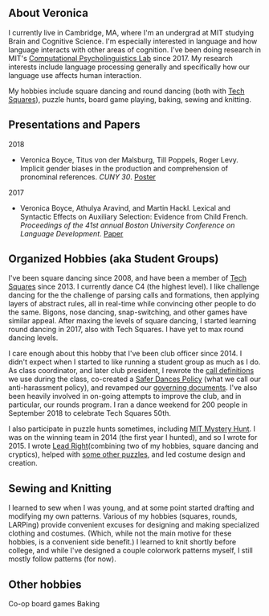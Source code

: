 ## About Veronica
I currently live in Cambridge, MA, where I'm an undergrad at MIT studying Brain and Cognitive Science. I'm especially interested in language and how language interacts with other areas of cognition. I've been doing research in MIT's [Computational Psycholinguistics Lab](http://cpl.mit.edu/) since 2017. My research interests include language processing generally and specifically how our language use affects human interaction. 

My hobbies include square dancing and round dancing (both with [Tech Squares](squares.mit.edu)), puzzle hunts, board game playing, baking, sewing and knitting.

## Presentations and Papers

2018
- Veronica Boyce, Titus von der Malsburg, Till Poppels, Roger Levy. Implicit gender biases in the production and comprehension of pronominal references. *CUNY 30*. [Poster](https://osf.io/hnsdb/)

2017
- Veronica Boyce, Athulya Aravind, and Martin Hackl. Lexical and Syntactic Effects on Auxiliary Selection: Evidence from Child French. *Proceedings of the 41st annual Boston University Conference on Language Development*. [Paper](http://www.lingref.com/bucld/41/BUCLD41-08.pdf)

## Organized Hobbies (aka Student Groups)

I've been square dancing since 2008, and have been a member of [Tech Squares](squares.mit.edu) since 2013. I currently dance C4 (the highest level). I like challenge dancing for the the challenge of parsing calls and formations, then applying layers of abstract rules, all in real-time while convincing other people to do the same. Bigons, nose dancing, snap-switching, and other games have similar appeal. After maxing the levels of square dancing, I started learning round dancing in 2017, also with Tech Squares. I have yet to max round dancing levels.

I care enough about this hobby that I've been club officer since 2014. I didn't expect when I started to like running a student group as much as I do. As class coordinator, and later club president, I rewrote the [call definitions](http://www.mit.edu/~tech-squares/lessons/) we use during the class, co-created a [Safer Dances Policy](http://www.mit.edu/~tech-squares/govdocs/safer-dances.html) (what we call our anti-harassment policy), and revamped our [governing documents](http://www.mit.edu/~tech-squares/govdocs/). I've also been heavily involved in on-going attempts to improve the club, and in particular, our rounds program. I ran a dance weekend for 200 people in September 2018 to celebrate Tech Squares 50th. 

I also participate in puzzle hunts sometimes, including [MIT Mystery Hunt](http://www.mit.edu/~puzzle/). I was on the winning team in 2014 (the first year I hunted), and so I wrote for 2015. I wrote [Lead Right](http://web.mit.edu/puzzle/www/2015/puzzle/lead_right/)(combining two of my hobbies, square dancing and cryptics), helped with [some other puzzles](https://devjoe.appspot.com/huntindex/author/boyceveronica), and led costume design and creation. 

## Sewing and Knitting
I learned to sew when I was young, and at some point started drafting and modifying my own patterns. Various of my hobbies (squares, rounds, LARPing) provide convenient excuses for designing and making specialized clothing and costumes. (Which, while not the main motive for these hobbies, is a convenient side benefit.) I learned to knit shortly before college, and while I've designed a couple colorwork patterns myself, I still mostly follow patterns (for now). 

## Other hobbies
Co-op board games
Baking
